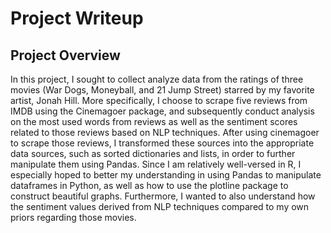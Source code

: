 # Project Writeup

## Project Overview

In this project, I sought to collect analyze data from the ratings of three movies (War Dogs, Moneyball, and 21 Jump Street) starred by my favorite artist, Jonah Hill. More specifically, I choose to scrape five reviews from IMDB using the Cinemagoer package, and subsequently conduct analysis on the most used words from reviews as well as the sentiment scores related to those reviews based on NLP techniques. After using cinemagoer to scrape those reviews, I transformed these sources into the appropriate data sources, such as sorted dictionaries and lists, in order to further manipulate them using Pandas. Since I am relatively well-versed in R, I especially hoped to better my understanding in using Pandas to manipulate dataframes in Python, as well as how to use the plotline package to construct beautiful graphs. Furthermore, I wanted to also understand how the sentiment values derived from NLP techniques compared to my own priors regarding those movies.